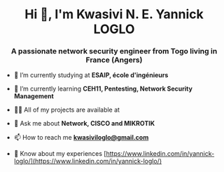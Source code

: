 <h1 align="center">Hi 👋, I'm Kwasivi N. E. Yannick LOGLO</h1>
<h3 align="center">A passionate network security engineer from Togo living in France (Angers)</h3>

- 🔭 I’m currently studying at **ESAIP, école d'ingénieurs**

- 🌱 I’m currently learning **CEH11, Pentesting, Network Security Management**

- 👨‍💻 All of my projects are available at

- 💬 Ask me about **Network, CISCO and MIKROTIK**

- 📫 How to reach me **kwasiviloglo@gmail.com**

- 📄 Know about my experiences [https://www.linkedin.com/in/yannick-loglo/](https://www.linkedin.com/in/yannick-loglo/)

